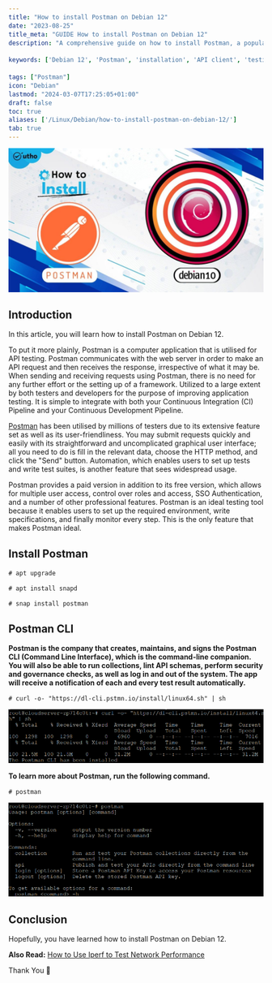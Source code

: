 ```yaml
---
title: "How to install Postman on Debian 12"
date: "2023-08-25"
title_meta: "GUIDE How to install Postman on Debian 12"
description: "A comprehensive guide on how to install Postman, a popular API client tool, on Debian 12."

keywords: ['Debian 12', 'Postman', 'installation', 'API client', 'testing', 'Linux', 'development']

tags: ["Postman"]
icon: "Debian"
lastmod: "2024-03-07T17:25:05+01:00"
draft: false
toc: true
aliases: ['/Linux/Debian/how-to-install-postman-on-debian-12/']
tab: true
---
```


![How to install Postman on Debian 12](images/How-to-install-Postman-on-Debian-12-1024x576.jpg)

## Introduction

In this article, you will learn how to install Postman on Debian 12.

To put it more plainly, Postman is a computer application that is utilised for API testing. Postman communicates with the web server in order to make an API request and then receives the response, irrespective of what it may be. When sending and receiving requests using Postman, there is no need for any further effort or the setting up of a framework. Utilized to a large extent by both testers and developers for the purpose of improving application testing. It is simple to integrate with both your Continuous Integration (CI) Pipeline and your Continuous Development Pipeline.

[Postman](https://en.wikipedia.org/wiki/Postman_(software)) has been utilised by millions of testers due to its extensive feature set as well as its user-friendliness. You may submit requests quickly and easily with its straightforward and uncomplicated graphical user interface; all you need to do is fill in the relevant data, choose the HTTP method, and click the "Send" button. Automation, which enables users to set up tests and write test suites, is another feature that sees widespread usage.

Postman provides a paid version in addition to its free version, which allows for multiple user access, control over roles and access, SSO Authentication, and a number of other professional features. Postman is an ideal testing tool because it enables users to set up the required environment, write specifications, and finally monitor every step. This is the only feature that makes Postman ideal.

## Install Postman

```
# apt upgrade

```

```
# apt install snapd

```

```
# snap install postman

```

## Postman CLI

**Postman is the company that creates, maintains, and signs the Postman CLI (Command Line Interface), which is the command-line companion. You will also be able to run collections, lint API schemas, perform security and governance checks, as well as log in and out of the system. The app will receive a notification of each and every test result automatically.**

```
# curl -o- "https://dl-cli.pstmn.io/install/linux64.sh" | sh

```

![install Postman on Debian](images/image-1268.png)

**To learn more about Postman, run the following command.** 

```
# postman

```

![How to install Postman on Debian 12](images/image-1269.png)

## Conclusion

Hopefully, you have learned how to install Postman on Debian 12.

**Also Read:** [How to Use Iperf to Test Network Performance](https://utho.com/docs/tutorial/how-to-use-iperf-to-test-network-performance/)

Thank You 🙂
